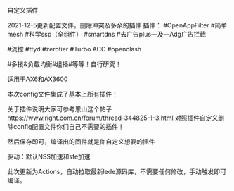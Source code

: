 自定义插件

2021-12-5更新配置文件，删除冲突及多余的插件
插件：
#OpenAppFilter
#简单mesh
#科学ssp（全组件）
#smartdns
#去广告plus—及—Adg广告拦截

#流控
#ttyd
#zerotier
#Turbo ACC
#openclash

#多拨&负载均衡#组播#等等！自行研究！

适用于AX6和AX3600

本次config文件集成了基本上所有插件！

关于插件说明大家可参考恩山这个帖子 https://www.right.com.cn/forum/thread-344825-1-3.html 对照插件自定义删除config配置文件你们自己不需要的插件！

然后保存即可，编译出的固件就是你自定义想要的插件

驱动：默认NSS加速和sfe加速

此次更新为Actions，自动拉取最新lede源码库，不需要任何修改，手动触发即可编译。
